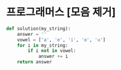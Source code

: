 # 프로그래머스 [모음 제거]
```python
def solution(my_string):
    answer = ''
    vowel = ['a', 'e', 'i', 'o', 'u']
    for i in my_string:
        if i not in vowel:
            answer += i
    return answer
```
